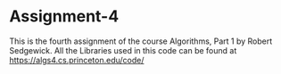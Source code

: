 # Assignment-4
This is the fourth assignment of the course Algorithms, Part 1 by Robert Sedgewick.
All the Libraries used in this code can be found at https://algs4.cs.princeton.edu/code/
